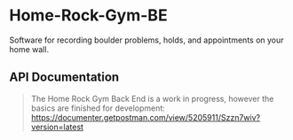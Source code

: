 # Home-Rock-Gym-BE
Software for recording boulder problems, holds, and appointments on your home wall.

## API Documentation
> The Home Rock Gym Back End is a work in progress, however the basics are finished for  development: https://documenter.getpostman.com/view/5205911/Szzn7wiv?version=latest